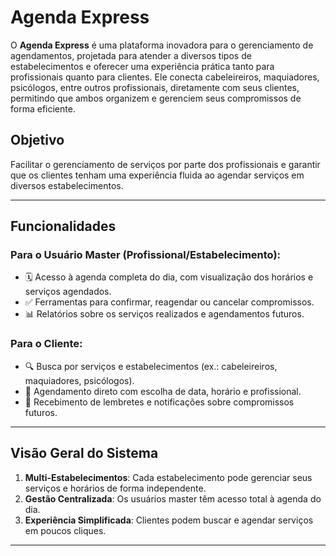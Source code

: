 # Agenda Express

O **Agenda Express** é uma plataforma inovadora para o gerenciamento de agendamentos, projetada para atender a diversos tipos de estabelecimentos e oferecer uma experiência prática tanto para profissionais quanto para clientes. Ele conecta cabeleireiros, maquiadores, psicólogos, entre outros profissionais, diretamente com seus clientes, permitindo que ambos organizem e gerenciem seus compromissos de forma eficiente.

## **Objetivo**
Facilitar o gerenciamento de serviços por parte dos profissionais e garantir que os clientes tenham uma experiência fluida ao agendar serviços em diversos estabelecimentos.

---

## **Funcionalidades**
### **Para o Usuário Master (Profissional/Estabelecimento):**
- 🗓️ Acesso à agenda completa do dia, com visualização dos horários e serviços agendados.
- ✅ Ferramentas para confirmar, reagendar ou cancelar compromissos.
- 📊 Relatórios sobre os serviços realizados e agendamentos futuros.

### **Para o Cliente:**
- 🔍 Busca por serviços e estabelecimentos (ex.: cabeleireiros, maquiadores, psicólogos).
- 📅 Agendamento direto com escolha de data, horário e profissional.
- 📲 Recebimento de lembretes e notificações sobre compromissos futuros.

---

## **Visão Geral do Sistema**
1. **Multi-Estabelecimentos**: Cada estabelecimento pode gerenciar seus serviços e horários de forma independente.
2. **Gestão Centralizada**: Os usuários master têm acesso total à agenda do dia.
3. **Experiência Simplificada**: Clientes podem buscar e agendar serviços em poucos cliques.

---

